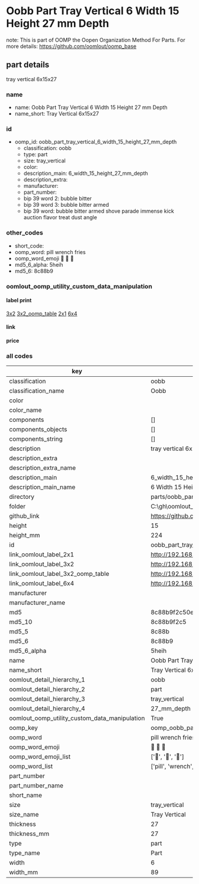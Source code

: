 # Oobb Part Tray Vertical 6 Width 15 Height 27 mm Depth  

note: This is part of OOMP the Oopen Organization Method For Parts. For more details: https://github.com/oomlout/oomp_base

##  part details
  



tray vertical 6x15x27



### name
* name: Oobb Part Tray Vertical 6 Width 15 Height 27 mm Depth
* name_short: Tray Vertical 6x15x27 
### id
* oomp_id: oobb_part_tray_vertical_6_width_15_height_27_mm_depth
  * classification: oobb
  * type: part
  * size: tray_vertical
  * color: 
  * description_main: 6_width_15_height_27_mm_depth
  * description_extra: 
  * manufacturer: 
  * part_number: 
  * bip 39 word 2: bubble bitter
  * bip 39 word 3: bubble bitter armed
  * bip 39 word: bubble bitter armed shove parade immense kick auction flavor treat dust angle

### other_codes
* short_code: 
* oomp_word: pill wrench fries
* oomp_word_emoji :pill: :wrench: :fries:
* md5_6_alpha: 5heih
* md5_6: 8c88b9






### oomlout_oomp_utility_custom_data_manipulation
#### label print
[3x2](http://192.168.1.245:1112/?label=oomp%205heih)
[3x2_oomp_table](http://192.168.1.108:1112/?label=oomp%205heih)
[2x1](http://192.168.1.242:1112/?label=oomp%205heih)
[6x4](http://192.168.1.55:1112/?label=oomp%205heih)    

#### link

                              

#### price







### all codes 
| key | value |  
| --- | --- |  
| classification | oobb |  
| classification_name | Oobb |  
| color |  |  
| color_name |  |  
| components | [] |  
| components_objects | [] |  
| components_string | [] |  
| description | tray vertical 6x15x27 |  
| description_extra |  |  
| description_extra_name |  |  
| description_main | 6_width_15_height_27_mm_depth |  
| description_main_name | 6 Width 15 Height 27 mm Depth |  
| directory | parts/oobb_part_tray_vertical_6_width_15_height_27_mm_depth |  
| folder | C:\gh\oomlout_oobb_version_4_generated_parts\parts\oobb_part_tray_vertical_6_width_15_height_27_mm_depth |  
| github_link | https://github.com/oomlout/oomlout_oomp_part_src/tree/main/parts/oobb_part_tray_vertical_6_width_15_height_27_mm_depth |  
| height | 15 |  
| height_mm | 224 |  
| id | oobb_part_tray_vertical_6_width_15_height_27_mm_depth |  
| link_oomlout_label_2x1 | http://192.168.1.242:1112/?label=oomp%205heih |  
| link_oomlout_label_3x2 | http://192.168.1.245:1112/?label=oomp%205heih |  
| link_oomlout_label_3x2_oomp_table | http://192.168.1.108:1112/?label=oomp%205heih |  
| link_oomlout_label_6x4 | http://192.168.1.55:1112/?label=oomp%205heih |  
| manufacturer |  |  
| manufacturer_name |  |  
| md5 | 8c88b9f2c50eef45c6500c701785b0ea |  
| md5_10 | 8c88b9f2c5 |  
| md5_5 | 8c88b |  
| md5_6 | 8c88b9 |  
| md5_6_alpha | 5heih |  
| name | Oobb Part Tray Vertical 6 Width 15 Height 27 mm Depth |  
| name_short | Tray Vertical 6x15x27  |  
| oomlout_detail_hierarchy_1 | oobb |  
| oomlout_detail_hierarchy_2 | part |  
| oomlout_detail_hierarchy_3 | tray_vertical |  
| oomlout_detail_hierarchy_4 | 27_mm_depth |  
| oomlout_oomp_utility_custom_data_manipulation | True |  
| oomp_key | oomp_oobb_part_tray_vertical_6_width_15_height_27_mm_depth |  
| oomp_word | pill wrench fries |  
| oomp_word_emoji | :pill: :wrench: :fries: |  
| oomp_word_emoji_list | [':pill:', ':wrench:', ':fries:'] |  
| oomp_word_list | ['pill', 'wrench', 'fries'] |  
| part_number |  |  
| part_number_name |  |  
| short_name |  |  
| size | tray_vertical |  
| size_name | Tray Vertical |  
| thickness | 27 |  
| thickness_mm | 27 |  
| type | part |  
| type_name | Part |  
| width | 6 |  
| width_mm | 89 |  
